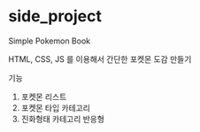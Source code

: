 # side_project
 Simple Pokemon Book

HTML, CSS, JS 를 이용해서
간단한 포켓몬 도감 만들기


기능
1. 포켓몬 리스트
2. 포켓몬 타입 카테고리
3. 진화형태 카테고리
반응형
